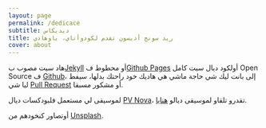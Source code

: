 ```yaml
---
layout: page
permalink: /dedicace
subtitle: ديديكاس
title: ريد سونج أديسون تقدم لكودوأتاي، ياوهادي
cover: about
---
```


هاد سيت مصوب ب[Jekyll](https://jekyllrb.com/) أو محطوط ف[Github Pages](https://pages.github.com/) أولكود ديال سيت كامل Open Source ف [Github](https://github.com/kronik3r/codewatay/tree/gh-pages)، إلى بانت ليك شي حاجة ماشي هي هاديك خود راحتك بدلها، سيفط ليا شي [Pull Request](https://github.com/kronik3r/codewatay/compare/gh-pages?expand=1) أو مشكور مسبقا.

لموسيقى لي مستعمل فلبودكسات ديال [PV Nova](https://www.facebook.com/pvnova/)، تقدرو تلقاو لموسيقى ديالو [هنايا](https://www.facebook.com/pvnova/).

أوتصاور كنخودهم من [Unsplash](https://unsplash.com/). 